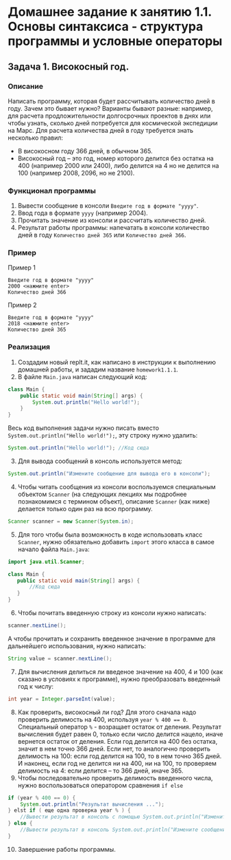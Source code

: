 # Домашнее задание к занятию 1.1. Основы синтаксиса - структура программы и условные операторы
## Задача 1. Високосный год.

### Описание
Написать программу, которая будет рассчитывать количество дней в году.
Зачем это бывает нужно? Варианты бывают разные: например, для расчета продложительности долгосрочных проектов в днях или чтобы
узнать, сколько дней потребуется для космической экспедиции на Марс.
Для расчета количества дней в году требуется знать несколько правил:
- В високосном году 366 дней, в обычном 365.
- Високосный год – это год, номер которого делится без остатка на 400 (например 2000 или 2400), либо делится на 4 но не делится на 100 (например 2008, 2096, но не 2100).

### Функционал программы
1. Вывести сообщение в консоли `Введите год в формате "yyyy"`.
2. Ввод года в формате `yyyy` (например 2004).
3. Прочитать значение из консоли и рассчитать количество дней.
4. Результат работы программы: напечатать в консоли количество дней в году `Количество дней 365` или `Количество дней 366`.

### Пример
Пример 1
```
Введите год в формате "yyyy"
2000 <нажмите enter>
Количество дней 366
```
Пример 2
```
Введите год в формате "yyyy"
2018 <нажмите enter>
Количество дней 365
```

### Реализация
1. Создадим новый replt.it, как написано в инструкции к выполнению домашней работы, и зададим название `homework1.1.1`.
2. В файле `Main.java` написан следующий код:
```java
class Main {
    public static void main(String[] args) {
        System.out.println("Hello world!");
    }
}
``` 
Весь код выполнения задачи нужно писать вместо `System.out.println("Hello world!");`, эту строку нужно удалить:
```java
System.out.println("Hello world!"); //Код сюда
```
3. Для вывода сообщений в консоль используется метод:
```java
System.out.println("Измените сообщение для вывода его в консоли");
```
4. Чтобы читать сообщения из консоли воспользуемся специальным объектом `Scanner` (на следующих лекциях
мы подробнее познакомимся с термином объект), описание `Scanner` (как ниже) делается только один раз на всю программу.
```java
Scanner scanner = new Scanner(System.in);
```
5. Для того чтобы была возможность в коде использовать класс `Scanner`, нужно обязательно добавить `import` этого класса 
в самое начало файла `Main.java`:
 ```java
import java.util.Scanner;

class Main {
    public static void main(String[] args) {
        //Код сюда
    }
}
 ```
6. Чтобы почитать введенную строку из консоли нужно написать:
```java
scanner.nextLine();
```
А чтобы прочитать и сохранить введенное значение в программе для дальнейшего использования, нужно написать:
```java
String value = scanner.nextLine();
```
7. Для вычисления делиться ли введеное значение на 400, 4 и 100 (как сказано в условиях к программе), нужно преобразовать
введенный год к числу:
```java
int year = Integer.parseInt(value);
```
8. Как проверить, високосный ли год? 
Для этого сначала надо проверить делимость на 400, используя `year % 400 == 0`. Специальный оператор `%` - возращает остаток от деления. Результат вычисления будет равен 0, только если число делится нацело, иначе вернется остаток от деления.
Если год делится на 400 без остатка, значит в нем точно 366 дней. Если нет, то аналогично проверить делимость на 100: если год делится на 100, то в нем точно 365 дней. И наконец, если год не делится ни на 400, ни на 100, то проверяем делимость на 4: если делится – то 366 дней, иначе 365.
9. Чтобы последовательно проверить делимость введенного числа, нужно воспользоваться оператором сравнения `if else`
```java
if (year % 400 == 0) {
    System.out.println("Результат вычисления ...");
} elst if ( еще одна проверка year % ) {
    //Вывести результат в консоль с помощью System.out.println("Измените сообщение для вывода его в консоли");
} else {
    //Вывести результат в консоль System.out.println("Измените сообщение для вывода его в консоли");
}
```
10. Завершение работы программы.
